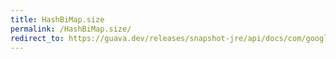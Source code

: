 ```yaml
---
title: HashBiMap.size
permalink: /HashBiMap.size/
redirect_to: https://guava.dev/releases/snapshot-jre/api/docs/com/google/common/collect/HashBiMap.html#size--
---
```

